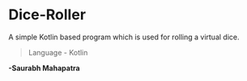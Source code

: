 # Dice-Roller

A simple Kotlin based program which is used for rolling a virtual dice.

> Language - Kotlin

**-Saurabh Mahapatra**
